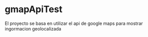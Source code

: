 # gmapApiTest
El proyecto se basa en utilizar el api de google maps para mostrar ingormacion geolocalizada
